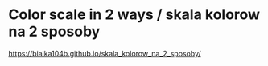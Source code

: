 # Color scale in 2 ways / skala kolorow na 2 sposoby

https://bialka104b.github.io/skala_kolorow_na_2_sposoby/
